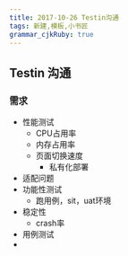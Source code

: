 ```yaml
---
title: 2017-10-26 Testin沟通 
tags: 新建,模板,小书匠
grammar_cjkRuby: true
---
```



## Testin 沟通
### 需求
* 性能测试
	* CPU占用率
	* 内存占用率
	* 页面切换速度
		* 私有化部署
* 适配问题
* 功能性测试
	* 跑用例，sit，uat环境
* 稳定性
	* crash率
* 用例测试
* 
